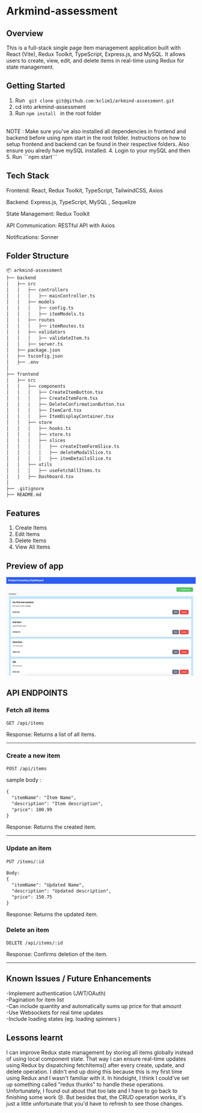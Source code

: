 # Arkmind-assessment

## Overview

This is a full-stack single page item management application built with React (Vite), Redux Toolkit, TypeScript, Express.js, and MySQL. It allows users to create, view, edit, and delete items in real-time using Redux for state management.

## Getting Started 
1. Run ``` git clone git@github.com:kclim1/arkmind-assessment.git```
2. cd into arkmind-assessment
3. Run ```npm install ``` in the root folder
<br>
NOTE : Make sure you've also installed all dependencies in frontend and backend before using npm start in the root folder. Instructions on how to setup frontend and backend can be found in their respective folders. Also ensure you alredy have mySQL installed. 
4. Login to your mySQL and then 
5. Run ```npm start```

## Tech Stack

Frontend: React, Redux Toolkit, TypeScript, TailwindCSS, Axios

Backend: Express.js, TypeScript, MySQL , Sequelize

State Management: Redux Toolkit

API Communication: RESTful API with Axios

Notifications: Sonner 

## Folder Structure 
```
📦 arkmind-assessment
├── backend
│   ├── src
│   │   ├── controllers
│   │   │   ├── mainController.ts
│   │   ├── models
│   │   │   ├── config.ts
│   │   │   ├── itemModels.ts
│   │   ├── routes
│   │   │   ├── itemRoutes.ts
│   │   ├── validators
│   │   │   ├── validateItem.ts
│   │   ├── server.ts
│   ├── package.json
│   ├── tsconfig.json
│   ├── .env
│
├── frontend
│   ├── src
│   │   ├── components
│   │   │   ├── CreateItemButton.tsx
│   │   │   ├── CreateItemForm.tsx
│   │   │   ├── DeleteConfirmationButton.tsx
│   │   │   ├── ItemCard.tsx
│   │   │   ├── ItemDisplayContainer.tsx
│   │   ├── store
│   │   │   ├── hooks.ts
│   │   │   ├── store.ts
│   │   │   ├── slices
│   │   │   │   ├── createItemFormSlice.ts
│   │   │   │   ├── deleteModalSlice.ts
│   │   │   │   ├── itemDetailsSlice.ts
│   │   ├── utils
│   │   │   ├── useFetchAllItems.ts
│   │   ├── Dashboard.tsx
│
├── .gitignore
├── README.md
```
## Features
1. Create Items 
2. Edit Items
3. Delete Items
4. View All Items

## Preview of app 
![app preview](./public/image.png)

## API ENDPOINTS 
### Fetch all items
```
GET /api/items
```
Response: Returns a list of all items.
<hr>

### Create a new item
```
POST /api/items
```
sample body :
```
{
  "itemName": "Item Name",
  "description": "Item description",
  "price": 100.99
}
```
Response: Returns the created item.
<hr>

### Update an item
```
PUT /items/:id
```
```
Body:
{
  "itemName": "Updated Name",
  "description": "Updated description",
  "price": 150.75
}
```
Response: Returns the updated item.


### Delete an item
```
DELETE /api/items/:id
```
Response: Confirms deletion of the item.
<hr>


## Known Issues / Future Enhancements 
-Implement authentication (JWT/OAuth) <br>
-Pagination for item list <br>
-Can include quantity and automatically sums up price for that amount<br>
-Use Websockets for real time updates <br>
-Include loading states (eg. loading spinners ) 
## Lessons learnt 
I can improve Redux state management by storing all items globally instead of using local component state. That way I can ensure real-time updates using Redux by dispatching fetchItems() after every create, update, and delete operation. I didn't end up doing this because this is my first time using Redux and I wasn't familiar with it. In hindsight, I think I could've set up something called "redux thunks" to handle these operations. Unfortunately, I found out about that too late and I have to go back to finishing some work 😢. But besides that, the CRUD operation works, it's just a little unfortunate that you'd have to refresh to see those changes. 


